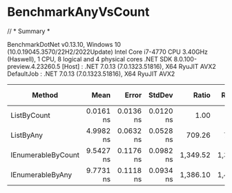 # BenchmarkAnyVsCount

// * Summary *

BenchmarkDotNet v0.13.10, Windows 10 (10.0.19045.3570/22H2/2022Update)
Intel Core i7-4770 CPU 3.40GHz (Haswell), 1 CPU, 8 logical and 4 physical cores
.NET SDK 8.0.100-preview.4.23260.5
  [Host]     : .NET 7.0.13 (7.0.1323.51816), X64 RyuJIT AVX2
  DefaultJob : .NET 7.0.13 (7.0.1323.51816), X64 RyuJIT AVX2


| Method             | Mean      | Error     | StdDev    | Ratio    | RatioSD  | Rank | Allocated | Alloc Ratio |
|------------------- |----------:|----------:|----------:|---------:|---------:|-----:|----------:|------------:|
| ListByCount        | 0.0161 ns | 0.0136 ns | 0.0120 ns |     1.00 |     0.00 |    1 |         - |          NA |
| ListByAny          | 4.9982 ns | 0.0632 ns | 0.0528 ns |   709.26 |   725.76 |    2 |         - |          NA |
| IEnumerableByCount | 9.5427 ns | 0.1176 ns | 0.0982 ns | 1,349.52 | 1,375.27 |    3 |         - |          NA |
| IEnumerableByAny   | 9.7731 ns | 0.1118 ns | 0.0934 ns | 1,386.10 | 1,410.72 |    4 |         - |          NA |
